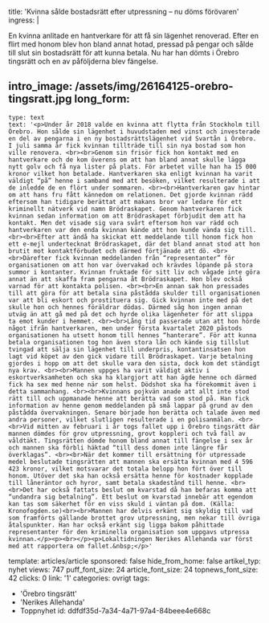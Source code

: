 title: 'Kvinna sålde bostadsrätt efter utpressning – nu döms förövaren'
ingress: |
  <p>En kvinna anlitade en hantverkare för att få sin lägenhet renoverad. Efter en flirt med honom blev hon bland annat hotad, pressad på pengar och sålde till slut sin bostadsrätt för att kunna betala. Nu har han dömts i Örebro tingsrätt och en av påföljderna blev fängelse.
  </p>
  
intro_image: /assets/img/26164125-orebro-tingsratt.jpg
long_form:
  -
    type: text
    text: '<p>Under år 2018 valde en kvinna att flytta från Stockholm till Örebro. Hon sålde sin lägenhet i huvudstaden med vinst och investerade en del av pengarna i en ny bostadsrättslägenhet vid Svartån i Örebro. I juli samma år fick kvinnan tillträde till sin nya bostad som hon ville renovera. <br><br>Genom sin frisör fick hon kontakt med en hantverkare och de kom överens om att han bland annat skulle lägga nytt golv och få nya lister på plats. För arbetet ville han ha 15 000 kronor vilket hon betalade. Hantverkaren ska enligt kvinnan ha varit väldigt “på” henne i samband med att besöken, vilket resulterade i att de inledde de en flört under sommaren. <br><br>Hantverkaren gav hintar om att hans fru fått kännedom om relationen. Det gjorde kvinnan rädd eftersom han tidigare berättat att makans bror var ledare för ett kriminellt nätverk vid namn Brödraskapet. Genom hantverkaren fick kvinnan sedan information om att Brödraskapet förbjudit dem att ha kontakt. Men det visade sig vara svårt eftersom hon var rädd och hantverkaren var den enda kvinnan kände att hon kunde vända sig till. <br><br>Efter att ändå ha skickat ett meddelande till honom fick hon ett e-mejl undertecknat Brödraskapet, där det bland annat stod att hon brutit mot kontaktförbudet och därmed förtjänade att dö. <br><br>Därefter fick kvinnan meddelanden från “representanter” för organisationen om att hon var övervakad och krävdes löpande på stora summor i kontanter. Kvinnan fruktade för sitt liv och vågade inte göra annat än att skaffa fram pengarna åt Brödraskapet. Hon blev också varnad för att kontakta polisen. <br><br>En annan sak hon pressades till att göra för att betala sina påstådda skulder till organisationen var att bli eskort och prostituera sig. Gick kvinnan inte med på det skulle hon och hennes föräldrar dödas. Därmed såg hon ingen annan utväg än att gå med på det och hyrde olika lägenheter för att slippa ta emot kunder i hemmet. <br><br>Lång tid passerade utan att hon hörde något ifrån hantverkaren, men under första kvartalet 2020 påstods organisationen ha utsett honom till hennes “hanterare”. För att kunna betala organisationen tog hon även stora lån och kände sig tillslut tvingad att sälja sin lägenhet till underpris, kontantinsatsen hon lagt vid köpet av den gick vidare till Brödraskapet. Varje betalning gjordes i hopp om att det skulle vara den sista, dock kom det ständigt nya krav. <br><br>Mannen uppges ha varit väldigt aktiv i eskortverksamheten och ska ha klargjort att han ägde henne och därmed fick ha sex med henne när som helst. Dödshot ska ha förekommit även i detta sammanhang. <br><br>Kvinnans pojkvän anade att allt inte stod rätt till och uppmanade henne att berätta vad som stod på. Han fick information av henne genom meddelanden på små lappar på grund av den påstådda övervakningen. Senare började hon berätta och talade även med andra personer, vilket slutligen resulterade i en polisanmälan. <br><br>Vid mitten av februari i år togs fallet upp i Örebro tingsrätt där mannen dömdes för grov utpressning, grovt koppleri och två fall av våldtäkt. Tingsrätten dömde honom bland annat till fängelse i sex år och mannen ska förbli häktad “till dess domen inte längre får överklagas”. <br><br>När det kommer till ersättning för utpressade medel beslutade tingsrätten att mannen ska ersätta kvinnan med 4 596 423 kronor, vilket motsvarar det totala belopp hon fört över till honom. Utöver det ska han också ersätta henne för kostnader kopplade till låneräntor och hyror, samt betala skadestånd till henne. <br><br>Det har också fattats beslut om kvarstad då han befaras komma att “undandra sig betalning”. Ett beslut om kvarstad innebär att egendom kan tas som säkerhet för en viss skuld i väntan på dom. (Källa: Kronofogden.se)<br><br>Mannen har delvis erkänt sig skyldig till vad som framförts gällande brottet grov utpressning, men nekar till övriga åtalspunkter. Han har också erkänt sig ligga bakom påhittade representanter för den kriminella organisation som uppgavs utpressa kvinnan.</p><p><br></p><p>Lokaltidningen Nerikes Allehanda var först med att rapportera om fallet.&nbsp;</p>'
template: articles/article
sponsored: false
hide_from_home: false
artikel_typ: nyhet
views: 747
puff_font_size: 24
article_font_size: 24
topnews_font_size: 42
clicks: 0
link: '1'
categories: ovrigt
tags:
  - 'Örebro tingsrätt'
  - 'Nerikes Allehanda'
  - Toppnyhet
id: ddfdf35d-7a34-4a71-97a4-84beee4e668c
